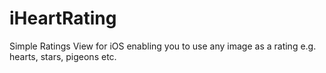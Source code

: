 # iHeartRating
Simple Ratings View for iOS enabling you to use any image as a rating e.g. hearts, stars, pigeons etc.


